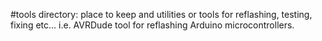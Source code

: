 #tools directory: place to keep and utilities or tools for reflashing, testing, fixing etc...
i.e. AVRDude tool for reflashing Arduino microcontrollers.
